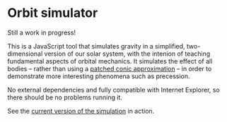 # Orbit simulator

Still a work in progress!

This is a JavaScript tool that simulates gravity in a simplified, two-dimensional version of our solar system, with the intenion of teaching fundamental aspects of orbital mechanics. It simulates the effect of all bodies – rather than using a [patched conic approximation](https://en.wikipedia.org/wiki/Patched_conic_approximation) – in order to demonstrate more interesting phenomena such as precession.

No external dependencies and fully compatible with Internet Explorer, so there should be no problems running it.

See the [current version of the simulation](https://lusign68.github.io/orbit-sim/orbit.html) in action.
